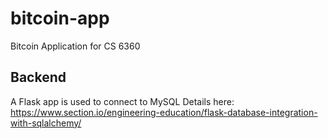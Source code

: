 # bitcoin-app
Bitcoin Application for CS 6360

## Backend
A Flask app is used to connect to MySQL
Details here: https://www.section.io/engineering-education/flask-database-integration-with-sqlalchemy/
